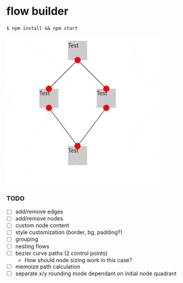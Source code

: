 # flow builder

```
$ npm install && npm start
```

![demo](./demo.gif)

### TODO

- [ ] add/remove edges
- [ ] add/remove nodes
- [ ] custom node content
- [ ] style customization (border, bg, padding?)
- [ ] grouping
- [ ] nesting flows
- [ ] bezier curve paths (2 control points)
  - How should node sizing work in this case?
- [ ] memoize path calculation
- [ ] separate x/y rounding mode dependant on initial node quadrant